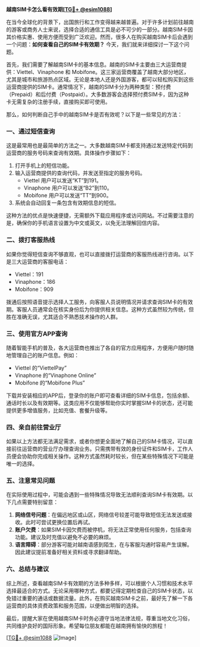 **越南SIM卡怎么看有效期[[TG💪+ @esim1088](https://t.me/s/esim1088)]**

在当今全球化的背景下，出国旅行和工作变得越来越普遍。对于许多计划前往越南的游客或商务人士来说，选择合适的通信工具是必不可少的一部分。越南SIM卡因其价格实惠、使用方便而受到广泛欢迎。然而，很多人在购买越南SIM卡后会遇到一个问题：**如何查看自己的SIM卡有效期？** 今天，我们就来详细探讨一下这个问题。

首先，我们需要了解越南SIM卡的基本信息。越南的SIM卡主要由三大运营商提供：Viettel、Vinaphone 和 Mobifone。这三家运营商覆盖了越南大部分地区，尤其是城市和旅游热点区域。无论是本地人还是外国游客，都可以轻松购买到这些运营商提供的SIM卡。通常情况下，越南的SIM卡分为两种类型：预付费（Prepaid）和后付费（Postpaid）。大多数游客会选择预付费SIM卡，因为这种卡无需复杂的注册手续，直接购买即可使用。

那么，如何判断自己手中的越南SIM卡是否有效呢？以下是一些常见的方法：

### **一、通过短信查询**
这是最常用也是最简单的方法之一。大多数越南SIM卡都支持通过发送特定代码到运营商的服务号码来查询有效期。具体操作步骤如下：

1. 打开手机上的短信功能。
2. 输入运营商提供的查询代码，并发送至指定的服务号码。
   - Viettel 用户可以发送“KT”到191。
   - Vinaphone 用户可以发送“B2”到110。
   - Mobifone 用户可以发送“TT”到900。
3. 系统会自动回复一条包含有效期信息的短信。

这种方法的优点是快速便捷，无需额外下载应用程序或访问网站。不过需要注意的是，确保你的手机语言设置为中文或英文，以免无法理解回信内容。

### **二、拨打客服热线**
如果你觉得短信查询不够直观，也可以直接拨打运营商的客服热线进行咨询。以下是三大运营商的客服电话：
- Viettel：191
- Vinaphone：186
- Mobifone：909

拨通后按照语音提示选择人工服务，向客服人员说明情况并请求查询SIM卡的有效期。客服人员通常会在核实身份后为你提供相关信息。这种方式虽然较为传统，但胜在准确无误，尤其适合不熟悉技术操作的人群。

### **三、使用官方APP查询**
随着智能手机的普及，各大运营商也推出了各自的官方应用程序，方便用户随时随地管理自己的账户信息。例如：
- Viettel 的“ViettelPay”
- Vinaphone 的“Vinaphone Online”
- Mobifone 的“Mobifone Plus”

下载并安装相应的APP后，登录你的账户即可查看详细的SIM卡信息，包括余额、通话时长以及有效期等。这类应用不仅能够帮助你实时掌握SIM卡的状态，还可能提供更多增值服务，比如充值、套餐升级等。

### **四、亲自前往营业厅**
如果以上方法都无法满足需求，或者你想更全面地了解自己的SIM卡情况，可以直接前往运营商的营业厅办理查询业务。只需携带有效的身份证件和SIM卡，工作人员便会协助你完成相关操作。这种方式虽然耗时较长，但在某些特殊情况下可能是唯一的选择。

### **五、注意常见问题**
在实际使用过程中，可能会遇到一些特殊情况导致无法顺利查询SIM卡有效期。以下几点需要特别留意：
1. **网络信号问题**：在偏远地区或山区，网络信号较差可能导致短信无法发送或接收。此时可尝试更换位置后再试。
2. **账户欠费**：如果SIM卡因欠费而被停机，将无法正常使用任何服务，包括查询功能。建议及时充值以避免不必要的麻烦。
3. **语言障碍**：部分游客可能对越南语感到陌生，在与客服沟通时容易产生误解。因此建议提前准备好相关资料或寻求翻译帮助。

### **六、总结与建议**
综上所述，查看越南SIM卡有效期的方法多种多样，可以根据个人习惯和技术水平选择最适合的方式。无论采用哪种方式，都要记得定期检查自己的SIM卡状态，以免错过重要的通话或数据流量。此外，在购买越南SIM卡之前，最好先了解一下各运营商的具体资费政策和服务范围，以便做出明智的选择。

最后，提醒大家在使用越南SIM卡时务必遵守当地法律法规，尊重当地文化习俗，共同维护良好的国际形象。希望每位朋友都能在越南拥有愉快的旅程！

[[TG💪+ @esim1088](https://t.me/s/esim1088) ![Image](https://i.postimg.cc/4NQfJmqS/Snipaste-2025-05-13-00-14-12.png)]